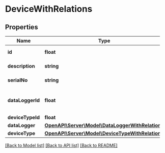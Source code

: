 # DeviceWithRelations

## Properties
Name | Type | Description | Notes
------------ | ------------- | ------------- | -------------
**id** | **float** | Automatically generated ID | [optional] 
**description** | **string** | Device description | [optional] 
**serialNo** | **string** | Device serial number | 
**dataLoggerId** | **float** | ID of DataLogger that Device belongs to | 
**deviceTypeId** | **float** |  | [optional] 
**dataLogger** | [**OpenAPI\Server\Model\DataLoggerWithRelations**](DataLoggerWithRelations.md) |  | [optional] 
**deviceType** | [**OpenAPI\Server\Model\DeviceTypeWithRelations**](DeviceTypeWithRelations.md) |  | [optional] 

[[Back to Model list]](../README.md#documentation-for-models) [[Back to API list]](../README.md#documentation-for-api-endpoints) [[Back to README]](../README.md)


